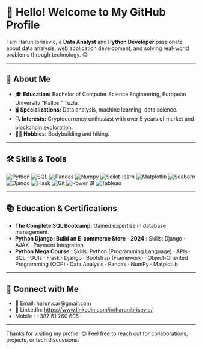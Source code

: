 # 👋 Hello! Welcome to My GitHub Profile

I am Harun Ibrisevic, a **Data Analyst** and **Python Developer** passionate about data analysis, web application development, and solving real-world problems through technology. 😊

---

## 📖 About Me
- 🎓 **Education:** Bachelor of Computer Science Engineering, European University "Kallos," Tuzla.  
- 🖥️ **Specializations:** Data analysis, machine learning, data science.  
- 🔍 **Interests:** Cryptocurrency enthusiast with over 5 years of market and blockchain exploration.  
- 🏋️‍♂️ **Hobbies:** Bodybuilding and hiking.  

---

## 🛠️ Skills & Tools

![Python](https://img.shields.io/badge/Python-3776AB?style=for-the-badge&logo=python&logoColor=white)
![SQL](https://img.shields.io/badge/SQL-4479A1?style=for-the-badge&logo=postgresql&logoColor=white)
![Pandas](https://img.shields.io/badge/Pandas-150458?style=for-the-badge&logo=pandas&logoColor=white)
![Numpy](https://img.shields.io/badge/Numpy-013243?style=for-the-badge&logo=numpy&logoColor=white)
![Scikit-learn](https://img.shields.io/badge/Scikit--learn-F7931E?style=for-the-badge&logo=scikit-learn&logoColor=white)
![Matplotlib](https://img.shields.io/badge/Matplotlib-11557C?style=for-the-badge&logoColor=white)
![Seaborn](https://img.shields.io/badge/Seaborn-3776AB?style=for-the-badge&logo=python&logoColor=white)
![Django](https://img.shields.io/badge/Django-092E20?style=for-the-badge&logo=django&logoColor=white)
![Flask](https://img.shields.io/badge/Flask-000000?style=for-the-badge&logo=flask&logoColor=white)
![Git](https://img.shields.io/badge/Git-F05032?style=for-the-badge&logo=git&logoColor=white)
![Power BI](https://img.shields.io/badge/Power%20BI-F2C811?style=for-the-badge&logo=powerbi&logoColor=black)
![Tableau](https://img.shields.io/badge/Tableau-E97627?style=for-the-badge&logo=tableau&logoColor=white)


---

## 📚 Education & Certifications
- **The Complete SQL Bootcamp:** Gained expertise in database management.  
- **Python Django: Build an E-commerce Store - 2024** : Skills: Django · AJAX · Payment Integration
- **Python Mega Course** : Skills: Python (Programming Language) · APIs · SQL · GUIs · Flask · Django · Bootstrap (Framework) · Object-Oriented Programming (OOP) · Data Analysis · Pandas · NumPy · Matplotlib

---

## 🔗 Connect with Me
- 📧 Email: harun.car@gmail.com 
- 💼 LinkedIn: https://www.linkedin.com/in/harunibrisevic/
- Mobile : +387 61 260 605

---

Thanks for visiting my profile! 😊 Feel free to reach out for collaborations, projects, or tech discussions.
